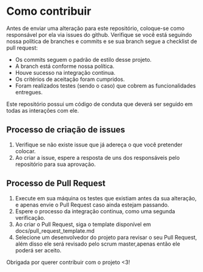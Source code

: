 # Como contribuir

Antes de enviar uma alteração para este repositório,
coloque-se como responsável por ela via issues do github. Verifique se você
está seguindo nossa política de branches e commits e se sua branch segue a checklist de
pull request:
* Os commits seguem o padrão de estilo desse projeto.
* A branch está conforme nossa política.
* Houve sucesso na integração continua.
* Os critérios de aceitação foram cumpridos.
* Foram realizados testes (sendo o caso) que cobrem as funcionalidades entregues.


Este repositório possui um código de conduta que deverá ser seguido em todas as
interações com ele.

## Processo de criação de issues

1. Verifique se não existe issue que já adereça o que você pretender colocar.
2. Ao criar a issue, espere a resposta de uns dos responsáveis pelo repositório
para sua aprovação.

## Processo de Pull Request

1. Execute em sua máquina os testes que existiam antes da sua alteração, e apenas
envie o Pull Request caso ainda estejam passando.
2. Espere o processo da integração continua, como uma segunda verificação.
3. Ao criar o Pull Request, siga o template disponível em docs/pull_request_template.md
4. Selecione um desenvolvedor do projeto para revisar o seu Pull Request, além disso ele
será revisado pelo scrum master,apenas
então ele poderá ser aceito.



Obrigada por querer contribuir com o projeto <3!

